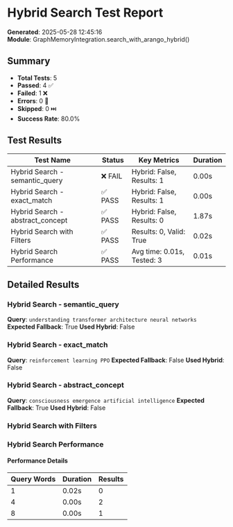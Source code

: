 # Hybrid Search Test Report

**Generated**: 2025-05-28 12:45:16  
**Module**: GraphMemoryIntegration.search_with_arango_hybrid()

## Summary

- **Total Tests**: 5
- **Passed**: 4 ✅
- **Failed**: 1 ❌
- **Errors**: 0 🚫
- **Skipped**: 0 ⏭️
- **Success Rate**: 80.0%

## Test Results

| Test Name | Status | Key Metrics | Duration |
|-----------|--------|-------------|----------|
| Hybrid Search - semantic_query | ❌ FAIL | Hybrid: False, Results: 1 | 0.00s |
| Hybrid Search - exact_match | ✅ PASS | Hybrid: False, Results: 1 | 0.00s |
| Hybrid Search - abstract_concept | ✅ PASS | Hybrid: False, Results: 0 | 1.87s |
| Hybrid Search with Filters | ✅ PASS | Results: 0, Valid: True | 0.02s |
| Hybrid Search Performance | ✅ PASS | Avg time: 0.01s, Tested: 3 | 0.01s |

## Detailed Results

### Hybrid Search - semantic_query
**Query**: `understanding transformer architecture neural networks`
**Expected Fallback**: True
**Used Hybrid**: False

### Hybrid Search - exact_match
**Query**: `reinforcement learning PPO`
**Expected Fallback**: False
**Used Hybrid**: False

### Hybrid Search - abstract_concept
**Query**: `consciousness emergence artificial intelligence`
**Expected Fallback**: True
**Used Hybrid**: False

### Hybrid Search with Filters

### Hybrid Search Performance

#### Performance Details
| Query Words | Duration | Results |
|-------------|----------|----------|
| 1 | 0.02s | 0 |
| 4 | 0.00s | 2 |
| 8 | 0.00s | 1 |
